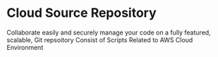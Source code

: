 # Cloud Source Repository 
Collaborate easily and securely manage your code on a fully featured, scalable, Git repsoitory 
Consist of Scripts Related to AWS Cloud Environment 

